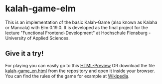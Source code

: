 # kalah-game-elm

This is an implementation of the basic Kalah-Game (also known as Kalaha or Mancala) with Elm 0.19.0. It is developed as the final project for the lecture "Functional Frontend-Development" at Hochschule Flensburg - University of Applied Sciences.

## Give it a try!
For playing you can easily go to this <a href="http://htmlpreview.github.io/?https://github.com/lwiedema/kalah-game-elm/blob/master/kalah-game_en.html">HTML-Preview</a> OR download the file <a href="kalah-game_en.html">kalah-game_en.html</a> from the repository and open it inside your browser.
You can find the rules of the game for example at <a href="https://en.wikipedia.org/wiki/Kalah" target="_blank">Wikipedia</a>.

